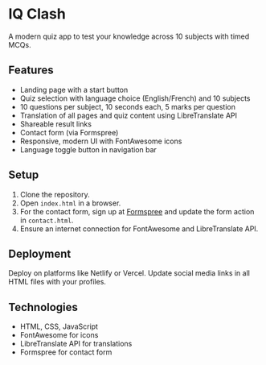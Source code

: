# IQ Clash

A modern quiz app to test your knowledge across 10 subjects with timed MCQs.

## Features
- Landing page with a start button
- Quiz selection with language choice (English/French) and 10 subjects
- 10 questions per subject, 10 seconds each, 5 marks per question
- Translation of all pages and quiz content using LibreTranslate API
- Shareable result links
- Contact form (via Formspree)
- Responsive, modern UI with FontAwesome icons
- Language toggle button in navigation bar

## Setup
1. Clone the repository.
2. Open `index.html` in a browser.
3. For the contact form, sign up at [Formspree](https://formspree.io/) and update the form action in `contact.html`.
4. Ensure an internet connection for FontAwesome and LibreTranslate API.

## Deployment
Deploy on platforms like Netlify or Vercel. Update social media links in all HTML files with your profiles.

## Technologies
- HTML, CSS, JavaScript
- FontAwesome for icons
- LibreTranslate API for translations
- Formspree for contact form
